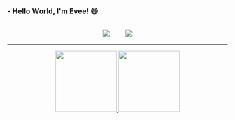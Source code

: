 ### - Hello World, I'm Evee! 😄
<p text-align="justify">

</p><br>
<div align="center">
  <a href="https://www.linkedin.com/in/evelyncmsouza/" target="_blank"><img src="https://img.shields.io/badge/LinkedIn-0077B5?style=for-the-badge&logo=linkedin&logoColor=white"></a>
  &emsp;&emsp;
  <a href="mailto:cmsouza1999@gmail.com" target="_blank"><img src="https://img.shields.io/badge/Gmail-D14836?style=for-the-badge&logo=gmail&logoColor=white"></a>
  <hr>
  <div>
    <a href="https://github.com/evelyncmsouza">
      <img height="140em" src="https://github-readme-stats.vercel.app/api?username=evelyncmsouza&count_private=true&include_all_commits=1&show_icons=true&border_color=FFD700&bg_color=0d1117&icon_color=F28705&title_color=F28705&text_color=D3D3D3"/>
      <img height="140em" src="https://github-readme-stats.vercel.app/api/top-langs/?username=evelyncmsouza&layout=compact&border_color=FFD700&bg_color=0d1117&title_color=D3D3D3&text_color=D3D3D3"/>
    </a>
  <div>
</div>
